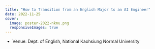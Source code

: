 ```yaml
---
title: "How to Transition from an English Major to an AI Engineer"
date: 2022-11-25
cover:
  image: poster-2022-nknu.png
  responsiveImages: true
---
```


- Venue: Dept. of English, National Kaohsiung Normal University

